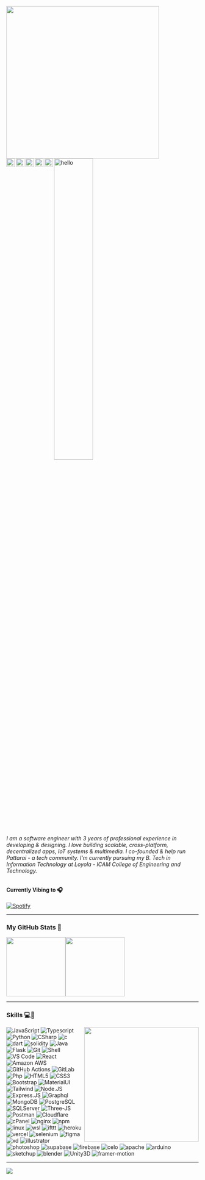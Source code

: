 <a href="https://fabianferno.com/"><img src="https://user-images.githubusercontent.com/57835412/140383106-67f3554b-86df-42b4-aa26-82840835db27.gif" align="left" height="400" /></a>

<img src="https://user-images.githubusercontent.com/57835412/150765857-4d822697-4810-4761-acdf-c19ee0748dcb.gif" width="45%" href="https://fabianferno.wordpress.com/" alt="hello">

<a href="https://discord.com/channels/@me/299152387728343043">
  <img align="left" alt="Fabian's Discord" width="22px" src="https://raw.githubusercontent.com/peterthehan/peterthehan/master/assets/discord.svg" />
</a>
<a href="https://twitter.com/fabianferno">
  <img align="left" alt="Fabian Ferno | Twitter" width="22px" src="https://raw.githubusercontent.com/peterthehan/peterthehan/master/assets/twitter.svg" />
</a>
<a href="https://www.linkedin.com/in/fabianferno/">
  <img align="left" alt="Fabian Ferno's LinkedIn" width="22px" src="https://raw.githubusercontent.com/peterthehan/peterthehan/master/assets/linkedin.svg" />
</a>
<a href="https://www.instagram.com/super.skywalker/">
  <img align="left" alt="Fabian's Instagram" width="22px" src="https://user-images.githubusercontent.com/57835412/153722208-5cc3550e-209d-439f-ab75-b16f6d8b94bb.png" />
</a>
<a href="https://open.spotify.com/user/pqfnzbkmew1e4y9o5r0uy83p6">
  <img align="left" alt="Fabian's Spotify" width="22px" src="https://raw.githubusercontent.com/peterthehan/peterthehan/master/assets/spotify.svg" />
</a> 


<br/>

######  I am a software engineer with 3 years of professional experience in developing & designing. I love building scalable, cross-platform, decentralized apps, IoT systems & multimedia. I co-founded & help run Pattarai - a tech community. I’m currently pursuing my B. Tech in Information Technology at Loyola - ICAM College of Engineering and Technology. 


#### Currently Vibing to 🎧️

[![Spotify](https://skywalker-utilities.vercel.app/api/spotify?background_color=0f0f0f)](https://open.spotify.com/user/pqfnzbkmew1e4y9o5r0uy83p6)

-----

### My GitHub Stats 🚀

<p style="display:flex;" align="left">
    <img src="http://github-readme-streak-stats.herokuapp.com?user=fabianferno&theme=blux&&background=0d1117&border=444" height="155">
    <img src="https://github-readme-stats.vercel.app/api?username=fabianferno&show_icons=true&title_color=018596&icon_color=00E1F7FF&bg_color=0d1117&text_color=FFF&border_color=444&count_private=true" height="155">
</p>

----- 

### Skills 💻🌱
<a href="https://fabianferno.com/">
    <img src="https://c.tenor.com/8PDB3JNNq98AAAAC/silicon-valley.gif" align="right" height="300" />
</a>

![JavaScript](https://img.shields.io/badge/-JavaScript-black?style=plastic&logo=javascript)
![Typescript](https://img.shields.io/badge/-Typescript-black?style=plastic&logo=typescript)
![Python](https://img.shields.io/badge/-Python-black?style=plastic&logo=Python)
![CSharp](https://img.shields.io/badge/-CSharp-black?style=plastic&logo=CSharp)
![c](https://img.shields.io/badge/-c-black?style=plastic&logo=c)
![dart](https://img.shields.io/badge/-dart-black?style=plastic&logo=dart)
![solidity](https://img.shields.io/badge/-solidity-black?style=plastic&logo=solidity)
![Java](https://img.shields.io/badge/-java-black?style=plastic&logo=java)
![Flask](https://img.shields.io/badge/-Flask-black?style=plastic&logo=Flask)
![Git](https://img.shields.io/badge/-Git-black?style=plastic&logo=git)
![Shell](https://img.shields.io/badge/-Shell-black?style=plastic&logo=Shell)
![VS Code](https://img.shields.io/badge/-VS%20Code-black?style=plastic&logo=visual-studio-code) 
![React](https://img.shields.io/badge/-React-black?style=plastic&logo=react)
![Amazon AWS](https://img.shields.io/badge/Amazon%20AWS-black?style=plastic&logo=amazon-aws)
![GitHub Actions](https://img.shields.io/badge/-GitHubActions-black?style=plastic&logo=github-actions)
![GitLab](https://img.shields.io/badge/-GitLab-black?style=plastic&logo=gitlab)
![Php](https://img.shields.io/badge/-php-black?style=plastic&logo=php)
![HTML5](https://img.shields.io/badge/-HTML5-black?style=plastic&logo=html5&logoColor=white)
![CSS3](https://img.shields.io/badge/-CSS3-black?style=plastic&logo=css3)
![Bootstrap](https://img.shields.io/badge/-Bootstrap-black?style=plastic&logo=bootstrap)
![MaterialUI](https://img.shields.io/badge/-MatrialUI-black?style=plastic&logo=material-UI)
![Tailwind](https://img.shields.io/badge/-Tailwind-black?style=plastic&logo=tailwind)
![Node.JS](https://img.shields.io/badge/-Node.JS-black?style=plastic&logo=Node.js)
![Express.JS](https://img.shields.io/badge/-Express.JS-black?style=plastic&logo=Express.JS)
![Graphql](https://img.shields.io/badge/-Graphql-black?style=plastic&logo=Graphql)
![MongoDB](https://img.shields.io/badge/-MongoDB-black?style=plastic&logo=mongodb)
![PostgreSQL](https://img.shields.io/badge/-PostgreSQL-black?style=plastic&logo=postgresql)
![SQLServer](https://img.shields.io/badge/-SQLServer-black?style=plastic&logo=SQLServer)
![Three-JS](https://img.shields.io/badge/-ThreeJS-black?style=plastic&logo=Three-JS)
![Postman](https://img.shields.io/badge/-Postman-black?style=plastic&logo=Postman)
![Cloudflare](https://img.shields.io/badge/-Cloudflare-black?style=plastic&logo=Cloudflare)
![cPanel](https://img.shields.io/badge/-cPanel-black?style=plastic&logo=cPanel)
![nginx](https://img.shields.io/badge/-nginx-black?style=plastic&logo=nginx)
![npm](https://img.shields.io/badge/-npm-black?style=plastic&logo=npm)
![linux](https://img.shields.io/badge/-linux-black?style=plastic&logo=linux)
![wsl](https://img.shields.io/badge/-wsl-black?style=plastic&logo=wsl)
![ifttt](https://img.shields.io/badge/-ifttt-black?style=plastic&logo=ifttt)
![heroku](https://img.shields.io/badge/-heroku-black?style=plastic&logo=heroku)
![vercel](https://img.shields.io/badge/-vercel-black?style=plastic&logo=vercel)
![selenium](https://img.shields.io/badge/-selenium-black?style=plastic&logo=selenium)
![figma](https://img.shields.io/badge/-figma-black?style=plastic&logo=figma)
![xd](https://img.shields.io/badge/-xd-black?style=plastic&logo=xd) 
![illustrator](https://img.shields.io/badge/-illustrator-black?style=plastic&logo=illustrator) 
![photoshop](https://img.shields.io/badge/-photoshop-black?style=plastic&logo=photoshop) 
![supabase](https://img.shields.io/badge/-supabase-black?style=plastic&logo=supabase) 
![firebase](https://img.shields.io/badge/-firebase-black?style=plastic&logo=firebase) 
![celo](https://img.shields.io/badge/-celo-black?style=plastic&logo=celo) 
![apache](https://img.shields.io/badge/-apache-black?style=plastic&logo=apache) 
![arduino](https://img.shields.io/badge/-arduino-black?style=plastic&logo=arduino) 
![sketchup](https://img.shields.io/badge/-sketchup-black?style=plastic&logo=sketchup) 
![blender](https://img.shields.io/badge/-blender-black?style=plastic&logo=blender)
![Unity3D](https://img.shields.io/badge/-Unity3D-black?style=plastic&logo=Unity3D)
![framer-motion](https://img.shields.io/badge/-framermotion-black?style=plastic&logo=FramerMotion)

-----

<img src="https://komarev.com/ghpvc/?username=fabianferno&color=red" align="left"/>
